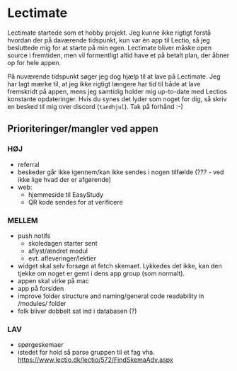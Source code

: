 # Lectimate
Lectimate startede som et hobby projekt. Jeg kunne ikke rigtigt forstå hvordan der på daværende tidspunkt, kun var èn app til Lectio, så jeg besluttede mig for at starte på min egen. Lectimate bliver måske open source i fremtiden, men vil formentligt altid have et på betalt plan, der åbner op for hele appen. 

På nuværende tidspunkt søger jeg dog hjælp til at lave på Lectimate. Jeg har lagt mærke til, at jeg ikke rigtigt længere har tid til både at lave fremskridt på appen, mens jeg samtidig holder mig up-to-date med Lectios konstante opdateringer. Hvis du synes det lyder som noget for dig, så skriv en besked til mig over discord (`tandhjul`). Tak på forhånd :-)

## Prioriteringer/mangler ved appen

### __HØJ__
- referral
- beskeder går ikke igennem/kan ikke sendes i nogen tilfælde (??? - ved ikke lige hvad der er afgørende)
- web:
  - hjemmeside til EasyStudy
  - QR kode sendes for at verificere

### __MELLEM__
- push notifs
  - skoledagen starter sent
  - aflyst/ændret modul
  - evt. afleveringer/lektier
- widget skal selv forsøge at fetch skemaet. Lykkedes det ikke, kan den tjekke om noget er gemt i dens app group (som normalt).
- appen skal virke på mac
- app på forsiden
- improve folder structure and naming/general code readability in /modules/ folder
- folk bliver dobbelt sat ind i databasen (?)

### __LAV__
- spørgeskemaer
- istedet for hold så parse gruppen til et fag vha. https://www.lectio.dk/lectio/572/FindSkemaAdv.aspx
